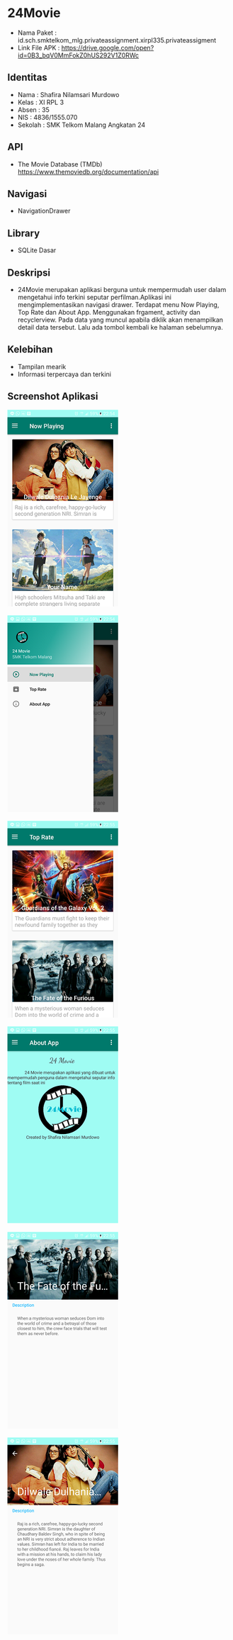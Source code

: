 # 24Movie
* Nama Paket : id.sch.smktelkom_mlg.privateassignment.xirpl335.privateassigment
* Link File APK : https://drive.google.com/open?id=0B3_bqV0MmFokZ0hUS292V1Z0RWc

## Identitas
* Nama  : Shafira Nilamsari Murdowo
* Kelas : XI RPL 3
* Absen : 35
* NIS   : 4836/1555.070
* Sekolah : SMK Telkom Malang Angkatan 24

## API
* The Movie Database (TMDb)
https://www.themoviedb.org/documentation/api

## Navigasi
* NavigationDrawer

## Library
* SQLite Dasar

## Deskripsi
* 24Movie merupakan aplikasi berguna untuk mempermudah user dalam mengetahui info terkini seputar perfilman.Aplikasi ini mengimplementasikan navigasi drawer. Terdapat menu Now Playing, Top Rate dan About App. Menggunakan frgament, activity dan recyclerview. Pada data yang muncul apabila diklik akan menampilkan detail data tersebut. Lalu ada tombol kembali ke halaman sebelumnya.

## Kelebihan
* Tampilan mearik
* Informasi terpercaya dan terkini


## Screenshot Aplikasi

![Images](https://github.com/ShafiraNilam/PrivateAssignment/blob/master/Screenshot_20170514-225452.png)<br><br>
![Images](https://github.com/ShafiraNilam/PrivateAssignment/blob/master/Screenshot_20170514-225457.png)<br><br>
![Images](https://github.com/ShafiraNilam/PrivateAssignment/blob/master/Screenshot_20170514-225501.png)<br><br>
![Images](https://github.com/ShafiraNilam/PrivateAssignment/blob/master/Screenshot_20170514-225506.png)<br><br>
![Images](https://github.com/ShafiraNilam/PrivateAssignment/blob/master/Screenshot_20170514-225526.png)<br><br>
![Images](https://github.com/ShafiraNilam/PrivateAssignment/blob/master/Screenshot_20170514-225542.png)<br><br>
